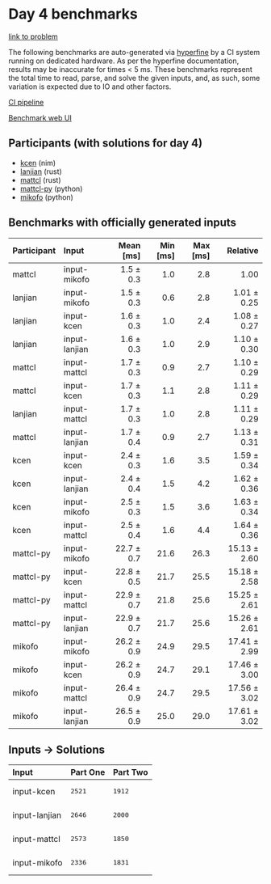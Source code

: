 # Day 4 benchmarks

[link to problem](https://adventofcode.com/2024/day/4)

The following benchmarks are auto-generated via
[hyperfine](https://github.com/sharkdp/hyperfine) by a CI system running on
dedicated hardware. As per the hyperfine documentation, results may be
inaccurate for times < 5 ms. These benchmarks represent the total time to read,
parse, and solve the given inputs, and, as such, some variation is expected due
to IO and other factors.

[CI pipeline](http://ci.papercode.net:8080/teams/main/pipelines/aoc2024)

[Benchmark web UI](https://aoc.ancalagon.black)


## Participants (with solutions for day 4)

- [kcen](https://github.com/kcen/aoc2024) (nim)
- [lanjian](https://github.com/lanjian/aoc-2024) (rust)
- [mattcl](https://github.com/mattcl/aoc2024) (rust)
- [mattcl-py](https://github.com/mattcl/aoc2024-py) (python)
- [mikofo](https://github.com/mikofo/aoc2024) (python)


## Benchmarks with officially generated inputs

| Participant | Input | Mean [ms] | Min [ms] | Max [ms] | Relative |
|:---|:---|---:|---:|---:|---:|
| mattcl | input-mikofo | 1.5 ± 0.3 | 1.0 | 2.8 | 1.00 |
| lanjian | input-mikofo | 1.5 ± 0.3 | 0.6 | 2.8 | 1.01 ± 0.25 |
| lanjian | input-kcen | 1.6 ± 0.3 | 1.0 | 2.4 | 1.08 ± 0.27 |
| lanjian | input-lanjian | 1.6 ± 0.3 | 1.0 | 2.9 | 1.10 ± 0.30 |
| mattcl | input-mattcl | 1.7 ± 0.3 | 0.9 | 2.7 | 1.10 ± 0.29 |
| mattcl | input-kcen | 1.7 ± 0.3 | 1.1 | 2.8 | 1.11 ± 0.29 |
| lanjian | input-mattcl | 1.7 ± 0.3 | 1.0 | 2.8 | 1.11 ± 0.29 |
| mattcl | input-lanjian | 1.7 ± 0.4 | 0.9 | 2.7 | 1.13 ± 0.31 |
| kcen | input-kcen | 2.4 ± 0.3 | 1.6 | 3.5 | 1.59 ± 0.34 |
| kcen | input-lanjian | 2.4 ± 0.4 | 1.5 | 4.2 | 1.62 ± 0.36 |
| kcen | input-mikofo | 2.5 ± 0.3 | 1.5 | 3.6 | 1.63 ± 0.34 |
| kcen | input-mattcl | 2.5 ± 0.4 | 1.6 | 4.4 | 1.64 ± 0.36 |
| mattcl-py | input-mikofo | 22.7 ± 0.7 | 21.6 | 26.3 | 15.13 ± 2.60 |
| mattcl-py | input-kcen | 22.8 ± 0.5 | 21.7 | 25.5 | 15.18 ± 2.58 |
| mattcl-py | input-mattcl | 22.9 ± 0.7 | 21.8 | 25.6 | 15.25 ± 2.61 |
| mattcl-py | input-lanjian | 22.9 ± 0.7 | 21.7 | 25.6 | 15.26 ± 2.61 |
| mikofo | input-mikofo | 26.2 ± 0.9 | 24.9 | 29.5 | 17.41 ± 2.99 |
| mikofo | input-kcen | 26.2 ± 0.9 | 24.7 | 29.1 | 17.46 ± 3.00 |
| mikofo | input-mattcl | 26.4 ± 0.9 | 24.7 | 29.5 | 17.56 ± 3.02 |
| mikofo | input-lanjian | 26.5 ± 0.9 | 25.0 | 29.0 | 17.61 ± 3.02 |


## Inputs -> Solutions

| Input | Part One | Part Two |
|:---|:---|:---|
|input-kcen|<pre>2521</pre>|<pre>1912</pre>|
|input-lanjian|<pre>2646</pre>|<pre>2000</pre>|
|input-mattcl|<pre>2573</pre>|<pre>1850</pre>|
|input-mikofo|<pre>2336</pre>|<pre>1831</pre>|